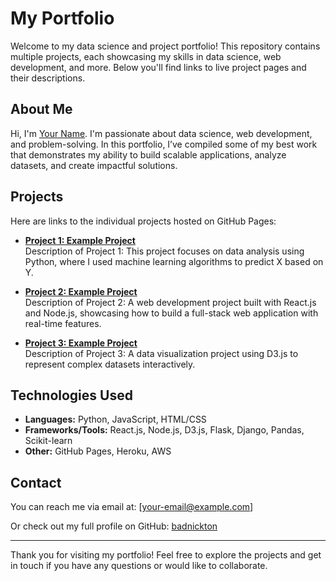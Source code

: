 # My Portfolio

Welcome to my data science and project portfolio! This repository contains multiple projects, each showcasing my skills in data science, web development, and more. Below you'll find links to live project pages and their descriptions.

## About Me

Hi, I'm [Your Name](https://github.com/badnickton). I'm passionate about data science, web development, and problem-solving. In this portfolio, I’ve compiled some of my best work that demonstrates my ability to build scalable applications, analyze datasets, and create impactful solutions.

## Projects

Here are links to the individual projects hosted on GitHub Pages:

- **[Project 1: Example Project](https://badnickton.github.io/portfolio/project1/)**  
  Description of Project 1: This project focuses on data analysis using Python, where I used machine learning algorithms to predict X based on Y.

- **[Project 2: Example Project](https://badnickton.github.io/portfolio/project2/)**  
  Description of Project 2: A web development project built with React.js and Node.js, showcasing how to build a full-stack web application with real-time features.

- **[Project 3: Example Project](https://badnickton.github.io/portfolio/project3/)**  
  Description of Project 3: A data visualization project using D3.js to represent complex datasets interactively.

## Technologies Used

- **Languages:** Python, JavaScript, HTML/CSS
- **Frameworks/Tools:** React.js, Node.js, D3.js, Flask, Django, Pandas, Scikit-learn
- **Other:** GitHub Pages, Heroku, AWS

## Contact

You can reach me via email at: [your-email@example.com]

Or check out my full profile on GitHub: [badnickton](https://github.com/badnickton)

---

Thank you for visiting my portfolio! Feel free to explore the projects and get in touch if you have any questions or would like to collaborate.
